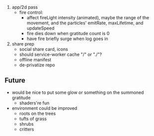 1. app/2d pass
    - fire control:
        - affect fireLight intensity (animated), maybe the range of the movement, and the particles' emitRate, maxLifetime, and updateSpeed
        - fire dies down when gratitude count is 0
        - have fire briefly surge when log goes in
2. share prep
    - social share card, icons
    - should service-worker cache "/" or "./"? 
    - offline manifest
    - de-privatize repo

## Future
- would be nice to put some glow or something on the summoned gratitude
    - shaders're fun
- environment could be improved
    - roots on the trees
    - tufts of grass
    - shrubs
    - critters
